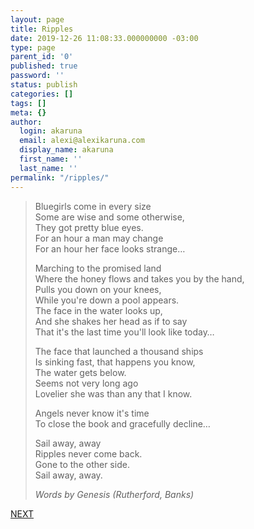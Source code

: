 ```yaml
---
layout: page
title: Ripples
date: 2019-12-26 11:08:33.000000000 -03:00
type: page
parent_id: '0'
published: true
password: ''
status: publish
categories: []
tags: []
meta: {}
author:
  login: akaruna
  email: alexi@alexikaruna.com
  display_name: akaruna
  first_name: ''
  last_name: ''
permalink: "/ripples/"
---
```

<!-- wp:quote -->

> Bluegirls come in every size  
> Some are wise and some otherwise,  
> They got pretty blue eyes.  
> For an hour a man may change  
> For an hour her face looks strange…
> 
> Marching to the promised land  
> Where the honey flows and takes you by the hand,  
> Pulls you down on your knees,  
> While you're down a pool appears.  
> The face in the water looks up,  
> And she shakes her head as if to say  
> That it's the last time you'll look like today…
> 
> The face that launched a thousand ships  
> Is sinking fast, that happens you know,  
> The water gets below.  
> Seems not very long ago  
> Lovelier she was than any that I know.
> 
> Angels never know it's time  
> To close the book and gracefully decline…
> 
> Sail away, away  
> Ripples never come back.  
> Gone to the other side.  
> Sail away, away.
> 
> <cite>Words by Genesis (Rutherford, Banks)</cite>

<!-- /wp:quote -->

<!-- wp:paragraph -->

[NEXT](http://ffs.alexikaruna.com/one-day/)

<!-- /wp:paragraph -->

